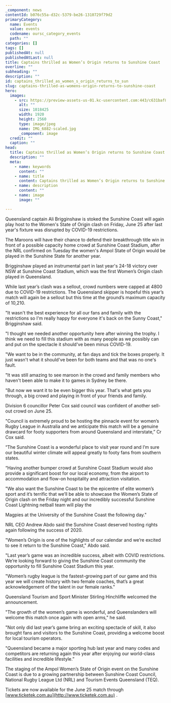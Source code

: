 ```yaml
---
_component: news
contentId: b076c55a-d32c-5379-be26-1310729f79d2
primaryCategory:
  name: Events
  value: events
  codename: oursc_category_events
  path: ""
categories: []
tags: []
publishedAt: null
publishedAtLast: null
title: Captains thrilled as Women’s Origin returns to Sunshine Coast
overline: ""
subheading: ""
description: ""
id: captains_thrilled_as_women_s_origin_returns_to_sun
slug: captains-thrilled-as-womens-origin-returns-to-sunshine-coast
hero:
  images:
    - src: https://preview-assets-us-01.kc-usercontent.com:443/c631baf8-1b46-001f-580c-d0001b68b4a8/ee36227d-8115-4141-b60d-fe5c389576d5/IMG_6882-scaled.jpg
      alt: ""
      size: 1018425
      width: 1920
      height: 2560
      type: image/jpeg
      name: IMG_6882-scaled.jpg
      _component: image
  credit: ""
  caption: ""
head:
  title: Captains thrilled as Women’s Origin returns to Sunshine Coast
  description: ""
  meta:
    - name: keywords
      content: ""
    - name: title
      content: Captains thrilled as Women’s Origin returns to Sunshine Coast
    - name: description
      content: ""
    - name: image
      image: ""

---
```

Queensland captain Ali Brigginshaw is stoked the Sunshine Coast will again play host to the Women's State of Origin clash on Friday, June 25 after last year's fixture was disrupted by COVID-19 restrictions. 

The Maroons will have their chance to defend their breakthrough title win in front of a possible capacity home crowd at Sunshine Coast Stadium, after the NRL confirmed on Tuesday the women's Ampol State of Origin would be played in the Sunshine State for another year.

Brigginshaw played an instrumental part in last year's 24-18 victory over NSW at Sunshine Coast Stadium, which was the first Women’s Origin clash played in Queensland.

While last year’s clash was a sellout, crowd numbers were capped at 4800 due to COVID-19 restrictions. The Queensland skipper is hopeful this year’s match will again be a sellout but this time at the ground’s maximum capacity of 10,210.

"It wasn't the best experience for all our fans and family with the restrictions so I'm really happy for everyone it's back on the Sunny Coast," Brigginshaw said.

"I thought we needed another opportunity here after winning the trophy. I think we need to fill this stadium with as many people as we possibly can and put on the spectacle it should've been minus COVID-19.

"We want to be in the community, at fan days and tick the boxes properly. It just wasn't what it should've been for both teams and that was no one's fault. 

"It was still amazing to see maroon in the crowd and family members who haven't been able to make it to games in Sydney be there.

"But now we want it to be even bigger this year. That's what gets you through, a big crowd and playing in front of your friends and family.

Division 6 councillor Peter Cox said council was confident of another sell-out crowd on June 25.

"Council is extremely proud to be hosting the pinnacle event for women’s Rugby League in Australia and we anticipate this match will be a genuine drawcard for footy supporters from around Queensland and interstate,” Cr Cox said.

“The Sunshine Coast is a wonderful place to visit year round and I’m sure our beautiful winter climate will appeal greatly to footy fans from southern states.

“Having another bumper crowd at Sunshine Coast Stadium would also provide a significant boost for our local economy, from the airport to accommodation and flow-on hospitality and attraction visitation.

"We also want the Sunshine Coast to be the epicentre of elite women’s sport and it’s terrific that we’ll be able to showcase the Women’s State of Origin clash on the Friday night and our incredibly successful Sunshine Coast Lightning netball team will play the

Magpies at the University of the Sunshine Coast the following day."

NRL CEO Andrew Abdo said the Sunshine Coast deserved hosting rights again following the success of 2020.

"Women’s Origin is one of the highlights of our calendar and we’re excited to see it return to the Sunshine Coast," Abdo said.

"Last year’s game was an incredible success, albeit with COVID restrictions. We’re looking forward to giving the Sunshine Coast community the opportunity to fill Sunshine Coast Stadium this year.

"Women’s rugby league is the fastest-growing part of our game and this year we will create history with two female coaches, that’s a great acknowledgement of the talent in our female ranks."

Queensland Tourism and Sport Minister Stirling Hinchliffe welcomed the announcement.

"The growth of the women’s game is wonderful, and Queenslanders will welcome this match once again with open arms," he said.

"Not only did last year’s game bring an exciting spectacle of skill, it also brought fans and visitors to the Sunshine Coast, providing a welcome boost for local tourism operators.

"Queensland became a major sporting hub last year and many codes and competitors are returning again this year after enjoying our world-class facilities and incredible lifestyle.”

The staging of the Ampol Women’s State of Origin event on the Sunshine Coast is due to a growing partnership between Sunshine Coast Council, National Rugby League Ltd (NRL) and Tourism Events Queensland (TEQ).

Tickets are now available for the June 25 match through [www.ticketek.com.au](http://www.ticketek.com.au)
.
